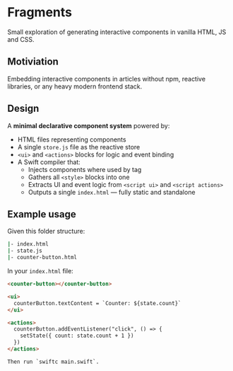 # Fragments

Small exploration of generating interactive components in vanilla HTML, JS and CSS.

## Motiviation

Embedding interactive components in articles without npm, reactive libraries, or any heavy modern frontend stack.

## Design

A **minimal declarative component system** powered by:

- HTML files representing components
- A single `store.js` file as the reactive store
- `<ui>` and `<actions>` blocks for logic and event binding
- A Swift compiler that:
  - Injects components where used by tag
  - Gathers all `<style>` blocks into one
  - Extracts UI and event logic from `<script ui>` and `<script actions>`
  - Outputs a single `index.html` — fully static and standalone


## Example usage

Given this folder structure:

```bash
|- index.html
|- state.js
|- counter-button.html
```

In your `index.html` file:

```html
<counter-button></counter-button>

<ui>
  counterButton.textContent = `Counter: ${state.count}`
</ui>

<actions>
  counterButton.addEventListener("click", () => {
    setState({ count: state.count + 1 })
  })
</actions>

Then run `swiftc main.swift`.
